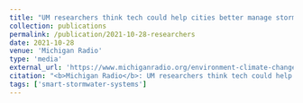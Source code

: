 ```yaml
---
title: "UM researchers think tech could help cities better manage stormwater"
collection: publications
permalink: /publication/2021-10-28-researchers
date: 2021-10-28
venue: 'Michigan Radio'
type: 'media'
external_url: 'https://www.michiganradio.org/environment-climate-change/2021-10-28/um-researchers-think-tech-could-help-cities-better-manage-stormwater'
citation: "<b>Michigan Radio</b>: UM researchers think tech could help cities better manage stormwater. (2021). [News Article]"
tags: ['smart-stormwater-systems']
---
```

